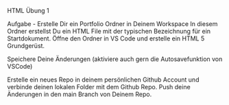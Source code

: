 HTML Übung 1


Aufgabe  - Erstelle Dir ein Portfolio Ordner in Deinem Workspace
In diesem Ordner erstellst Du ein HTML File mit der typischen Bezeichnung für ein Startdokument.
Öffne den Ordner in VS Code und erstelle ein HTML 5 Grundgerüst.

Speichere Deine Änderungen (aktiviere auch gern die Autosavefunktion von VSCode)

Erstelle ein neues Repo in deinem persönlichen Github Account und verbinde deinen lokalen Folder mit dem Github Repo.
Push deine Änderungen in den main Branch von Deinem Repo.


